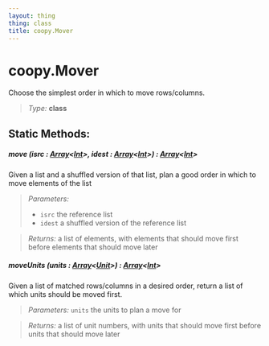 ```yaml
---
layout: thing
thing: class
title: coopy.Mover
---
```

# coopy.Mover


Choose the simplest order in which to move rows/columns.




> *Type:* **class**


## Static Methods:


##### **move** (isrc : <a href="../Array.html" class="type">Array</a>&lt;<a href="../Int.html" class="type">Int</a>&gt;, idest : <a href="../Array.html" class="type">Array</a>&lt;<a href="../Int.html" class="type">Int</a>&gt;) : <a href="../Array.html" class="type">Array</a>&lt;<a href="../Int.html" class="type">Int</a>&gt;


Given a list and a shuffled version of that list, plan a good
order in which to move elements of the list




> *Parameters:*
>
>   * `isrc` the reference list
>   * `idest` a shuffled version of the reference list

> *Returns:*  a list of elements, with elements that should move first before elements that should move later 








##### **moveUnits** (units : <a href="../Array.html" class="type">Array</a>&lt;<a href="../coopy/Unit.html" class="type">Unit</a>&gt;) : <a href="../Array.html" class="type">Array</a>&lt;<a href="../Int.html" class="type">Int</a>&gt;


Given a list of matched rows/columns in a desired order, return
a list of which units should be moved first.




> *Parameters:*  `units` the units to plan a move for


> *Returns:*  a list of unit numbers, with units that should move first before units that should move later 











